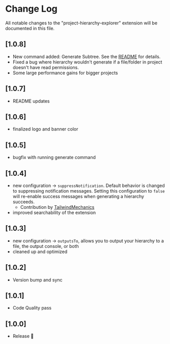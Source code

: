 # Change Log

All notable changes to the "project-hierarchy-explorer" extension will be documented in this file.

## [1.0.8]

- New command added: Generate Subtree. See the [README](/README.md) for details.
- Fixed a bug where hierarchy wouldn't generate if a file/folder in project doesn't have read permissions.
- Some large performance gains for bigger projects

## [1.0.7]

- README updates

## [1.0.6]

- finalized logo and banner color

## [1.0.5]

- bugfix with running generate command

## [1.0.4]

- new configuration -> `suppressNotification`. Default behavior is changed to suppressing notification messages. Setting this configuration to `false` will re-enable success messages when generating a hierarchy succeeds.
  - Contribution by [TailwindMechanics](https://github.com/TailwindMechanics)
- improved searchability of the extension

## [1.0.3]

- new configuration -> `outputsTo`, allows you to output your hierarchy to a file, the output console, or both
- cleaned up and optimized

## [1.0.2]

- Version bump and sync

## [1.0.1]

- Code Quality pass

## [1.0.0]

- Release 🎉
